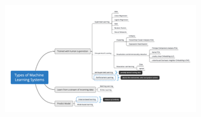 ![Alt text](https://github.com/scarleatt/Hands-On-Machine-Learning/blob/master/Hands-On-TensorFlow/Chapter01/note/Types%20of%20Machine%20Learning%20Systems.png)

